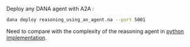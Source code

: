 Deploy any DANA agent with A2A :

```bash
dana deploy reasoning_using_an_agent.na --port 5001
```

Need to compare with the complexity of the reasoning agent in [python implementation](./py/README_A2A.md).